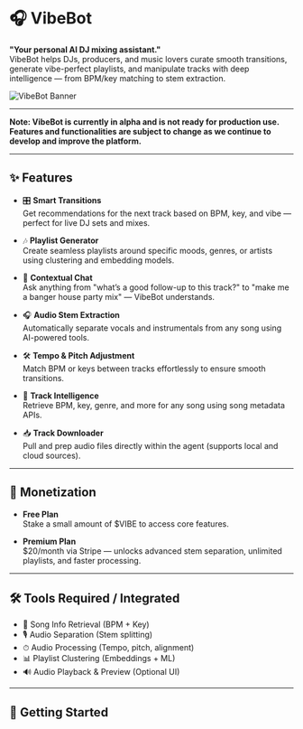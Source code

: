 # 🎧 VibeBot

**"Your personal AI DJ mixing assistant."**  
VibeBot helps DJs, producers, and music lovers curate smooth transitions, generate vibe-perfect playlists, and manipulate tracks with deep intelligence — from BPM/key matching to stem extraction.

![VibeBot Banner](./banner.png)

---

**Note: VibeBot is currently in alpha and is not ready for production use. Features and functionalities are subject to change as we continue to develop and improve the platform.**

---

## ✨ Features

- 🎛 **Smart Transitions**  
  Get recommendations for the next track based on BPM, key, and vibe — perfect for live DJ sets and mixes.

- 🎶 **Playlist Generator**  
  Create seamless playlists around specific moods, genres, or artists using clustering and embedding models.

- 🧠 **Contextual Chat**  
  Ask anything from "what’s a good follow-up to this track?" to "make me a banger house party mix" — VibeBot understands.

- 🎧 **Audio Stem Extraction**  
  Automatically separate vocals and instrumentals from any song using AI-powered tools.

- 🛠 **Tempo & Pitch Adjustment**  
  Match BPM or keys between tracks effortlessly to ensure smooth transitions.

- 🔎 **Track Intelligence**  
  Retrieve BPM, key, genre, and more for any song using song metadata APIs.

- 📥 **Track Downloader**  
  Pull and prep audio files directly within the agent (supports local and cloud sources).

---

## 💸 Monetization

- **Free Plan**  
  Stake a small amount of $VIBE to access core features.

- **Premium Plan**  
  $20/month via Stripe — unlocks advanced stem separation, unlimited playlists, and faster processing.

---

## 🛠 Tools Required / Integrated

- 🎵 Song Info Retrieval (BPM + Key)
- 🎙️ Audio Separation (Stem splitting)
- ⏱ Audio Processing (Tempo, pitch, alignment)
- 📊 Playlist Clustering (Embeddings + ML)
- 🔊 Audio Playback & Preview (Optional UI)

---

## 🚀 Getting Started
